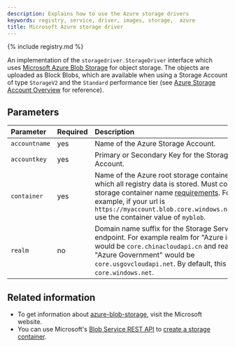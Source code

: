 ```yaml
---
description: Explains how to use the Azure storage drivers
keywords: registry, service, driver, images, storage,  azure
title: Microsoft Azure storage driver
---
```


{% include registry.md %}

An implementation of the `storagedriver.StorageDriver` interface which uses
[Microsoft Azure Blob Storage](https://azure.microsoft.com/en-us/services/storage/) for object
storage.
The objects are uploaded as Block Blobs, which are available when using a
Storage Account of type `StorageV2` and the `Standard` performance tier
(see
[Azure Storage Account Overview](https://docs.microsoft.com/en-us/azure/storage/common/storage-account-overview)
for reference).

## Parameters

| Parameter     | Required | Description                                                                                                                                                                                                                                                         |
|:--------------|:---------|:--------------------------------------------------------------------------------------------------------------------------------------------------------------------------------------------------------------------------------------------------------------------|
| `accountname` | yes      | Name of the Azure Storage Account.                                                                                                                                                                                                                                  |
| `accountkey`  | yes      | Primary or Secondary Key for the Storage Account.                                                                                                                                                                                                                   |
| `container`   | yes      | Name of the Azure root storage container in which all registry data is stored. Must comply the storage container name [requirements](https://docs.microsoft.com/rest/api/storageservices/fileservices/naming-and-referencing-containers--blobs--and-metadata). For example, if your url is `https://myaccount.blob.core.windows.net/myblob` use the container value of `myblob`.|
| `realm`       | no       | Domain name suffix for the Storage Service API endpoint. For example realm for "Azure in China" would be `core.chinacloudapi.cn` and realm for "Azure Government" would be `core.usgovcloudapi.net`. By default, this is `core.windows.net`.                        |


## Related information

* To get information about
[azure-blob-storage](https://azure.microsoft.com/en-us/services/storage/), visit
the Microsoft website.
* You can use Microsoft's [Blob Service REST API](https://docs.microsoft.com/en-us/rest/api/storageservices/Blob-Service-REST-API) to [create a storage container](https://docs.microsoft.com/en-us/rest/api/storageservices/Create-Container).
